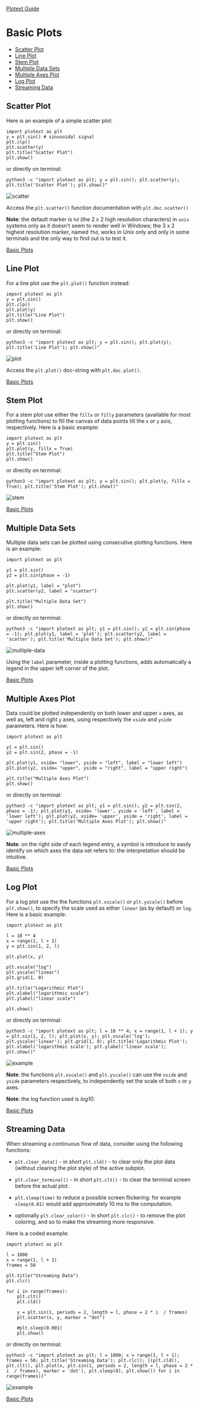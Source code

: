 [Plotext Guide](https://github.com/piccolomo/plotext#guide)

# Basic Plots

- [Scatter Plot](https://github.com/piccolomo/plotext/blob/master/readme/basic.md#scatter-plot)
- [Line Plot](https://github.com/piccolomo/plotext/blob/master/readme/basic.md#line-plot)
- [Stem Plot](https://github.com/piccolomo/plotext/blob/master/readme/basic.md#stem-plot)
- [Multiple Data Sets](https://github.com/piccolomo/plotext/blob/master/readme/basic.md#multiple-data-sets)
- [Multiple Axes Plot](https://github.com/piccolomo/plotext/blob/master/readme/basic.md#multiple-axes-plot)
- [Log Plot](https://github.com/piccolomo/plotext/blob/master/readme/basic.md#log-plot)
- [Streaming Data](https://github.com/piccolomo/plotext/blob/master/readme/basic.md#streaming-data)


## Scatter Plot

Here is an example of a simple scatter plot:
```
import plotext as plt
y = plt.sin() # sinusoidal signal 
plt.clp()
plt.scatter(y)
plt.title("Scatter Plot")
plt.show()
```
or directly on terminal:
```
python3 -c "import plotext as plt; y = plt.sin(); plt.scatter(y); plt.title('Scatter Plot'); plt.show()"
```
![scatter](https://raw.githubusercontent.com/piccolomo/plotext/master/images/scatter.png)

Access the `plt.scatter()` function documentation with `plt.doc.scatter()`

**Note**: the default marker is `hd` (the 2 x 2 high resolution characters) in `unix` systems only as it doesn't seem to render well in Windows; the 3 x 2 highest resolution marker, named `fhd`, works in Unix only and only in some terminals and the only way to find out is to test it.

[Basic Plots](https://github.com/piccolomo/plotext/blob/master/readme/basic.md#basic-plots)



## Line Plot

For a line plot use the `plt.plot()` function instead:

```
import plotext as plt
y = plt.sin()
plt.clp()
plt.plot(y)
plt.title("Line Plot")
plt.show()
```
or directly on terminal:
```
python3 -c "import plotext as plt; y = plt.sin(); plt.plot(y); plt.title('Line Plot'); plt.show()"
```
![plot](https://raw.githubusercontent.com/piccolomo/plotext/master/images/plot.png)

Access the `plt.plot()` doc-string with `plt.doc.plot()`.

[Basic Plots](https://github.com/piccolomo/plotext/blob/master/readme/basic.md#basic-plots)



## Stem Plot

For a stem plot use either the `fillx` or `filly` parameters (available for most plotting functions) to fill the canvas of data points till the `x` or `y` axis, respectively. Here is a basic example:

```
import plotext as plt
y = plt.sin()
plt.plot(y, fillx = True)
plt.title("Stem Plot")
plt.show()
```
or directly on terminal:
```
python3 -c "import plotext as plt; y = plt.sin(); plt.plot(y, fillx = True); plt.title('Stem Plot'); plt.show()"
```

![stem](https://raw.githubusercontent.com/piccolomo/plotext/master/images/stem.png)

[Basic Plots](https://github.com/piccolomo/plotext/blob/master/readme/basic.md#basic-plots)




## Multiple Data Sets

Multiple data sets can be plotted using consecutive plotting functions. Here is an example:

```
import plotext as plt

y1 = plt.sin()
y2 = plt.sin(phase = -1)

plt.plot(y1, label = "plot")
plt.scatter(y2, label = "scatter")

plt.title("Multiple Data Set")
plt.show()
```
or directly on terminal:
```
python3 -c "import plotext as plt; y1 = plt.sin(); y2 = plt.sin(phase = -1); plt.plot(y1, label = 'plot'); plt.scatter(y2, label = 'scatter'); plt.title('Multiple Data Set'); plt.show()"
```
![multiple-data](https://raw.githubusercontent.com/piccolomo/plotext/master/images/multiple-data.png)

Using the `label` parameter, inside a plotting functions, adds automatically a legend in the upper left corner of the plot.

[Basic Plots](https://github.com/piccolomo/plotext/blob/master/readme/basic.md#basic-plots)



## Multiple Axes Plot

Data could be plotted independently on both lower and upper `x` axes, as well as, left and right `y` axes, using respectively the `xside` and `yside` parameters. Here is how:

```
import plotext as plt

y1 = plt.sin()
y2 = plt.sin(2, phase = -1)

plt.plot(y1, xside= "lower", yside = "left", label = "lower left")
plt.plot(y2, xside= "upper", yside = "right", label = "upper right")

plt.title("Multiple Axes Plot")
plt.show()
```
or directly on terminal:
```
python3 -c "import plotext as plt; y1 = plt.sin(); y2 = plt.sin(2, phase = -1); plt.plot(y1, xside= 'lower', yside = 'left', label = 'lower left'); plt.plot(y2, xside= 'upper', yside = 'right', label = 'upper right'); plt.title('Multiple Axes Plot'); plt.show()"
```
![multiple-axes](https://raw.githubusercontent.com/piccolomo/plotext/master/images/multiple-axes.png)

**Note**:  on the right side of each legend entry, a symbol is introduce to easily identify on which axes the data set refers to: the interpretation should be intuitive.

[Basic Plots](https://github.com/piccolomo/plotext/blob/master/readme/basic.md#basic-plots)



## Log Plot

For a log plot use the the functions `plt.xscale()` or `plt.yscale()` before `plt.show()`, to specify the scale used as either `linear` (as by default) or `log`. Here is a basic example:

```
import plotext as plt

l = 10 ** 4
x = range(1, l + 1)
y = plt.sin(1, 2, l)

plt.plot(x, y)

plt.xscale("log")
plt.yscale("linear")
plt.grid(1, 0)

plt.title("Logarithmic Plot")
plt.xlabel("logarithmic scale")
plt.ylabel("linear scale")

plt.show()
```
or directly on terminal:
```
python3 -c "import plotext as plt; l = 10 ** 4; x = range(1, l + 1); y = plt.sin(1, 2, l); plt.plot(x, y); plt.xscale('log'); plt.yscale('linear'); plt.grid(1, 0); plt.title('Logarithmic Plot'); plt.xlabel('logarithmic scale'); plt.ylabel('linear scale'); plt.show()"
```
![example](https://raw.githubusercontent.com/piccolomo/plotext/master/images/log.png)

**Note**: the functions `plt.xscale()` and `plt.yscale()` can use the `xside` and `yside` parameters respectively, to independently set the scale of both `x` or `y` axes.

**Note**: the log function used is *log10*.

[Basic Plots](https://github.com/piccolomo/plotext/blob/master/readme/basic.md#basic-plots)



## Streaming Data

When streaming a continuous flow of data, consider using the following functions:

- `plt.clear_data()` - in short `plt.cld()` - to clear only the plot data (without clearing the plot style) of the active subplot.

- `plt.clear_terminal()` - in short `plt.clt()` - to clear the terminal screen before the actual plot.

- `plt.sleep(time)` to reduce a possible screen flickering: for example `sleep(0.01)` would add approximately 10 ms to the computation.

- optionally `plt.clear_color()` - in short `plt.clc()` - to remove the plot coloring, and so to make the streaming more responsive.

Here is a coded example:

```
import plotext as plt

l = 1000
x = range(1, l + 1)
frames = 50

plt.title("Streaming Data")
plt.clc()

for i in range(frames):
    plt.clt()
    plt.cld()

    y = plt.sin(1, periods = 2, length = l, phase = 2 * i  / frames)
    plt.scatter(x, y, marker = "dot")

    #plt.sleep(0.001)
    plt.show()
```
or directly on terminal:
```
python3 -c "import plotext as plt; l = 1000; x = range(1, l + 1); frames = 50; plt.title('Streaming Data'); plt.clc(); [(plt.cld(), plt.clt(), plt.plot(x, plt.sin(1, periods = 2, length = l, phase = 2 * i  / frames), marker = 'dot'), plt.sleep(0), plt.show()) for i in range(frames)]"
```
![example](https://raw.githubusercontent.com/piccolomo/plotext/master/images/stream.gif)

[Basic Plots](https://github.com/piccolomo/plotext/blob/master/readme/basic.md#basic-plots)